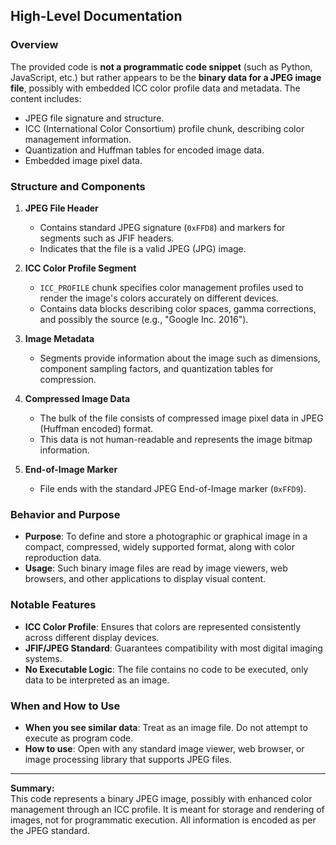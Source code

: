 ## High-Level Documentation

### Overview

The provided code is **not a programmatic code snippet** (such as Python, JavaScript, etc.) but rather appears to be the **binary data for a JPEG image file**, possibly with embedded ICC color profile data and metadata. The content includes:

- JPEG file signature and structure.
- ICC (International Color Consortium) profile chunk, describing color management information.
- Quantization and Huffman tables for encoded image data.
- Embedded image pixel data.

### Structure and Components

1. **JPEG File Header**
    - Contains standard JPEG signature (`0xFFD8`) and markers for segments such as JFIF headers.
    - Indicates that the file is a valid JPEG (JPG) image.

2. **ICC Color Profile Segment**
    - `ICC_PROFILE` chunk specifies color management profiles used to render the image's colors accurately on different devices.
    - Contains data blocks describing color spaces, gamma corrections, and possibly the source (e.g., "Google Inc. 2016").

3. **Image Metadata**
    - Segments provide information about the image such as dimensions, component sampling factors, and quantization tables for compression.

4. **Compressed Image Data**
    - The bulk of the file consists of compressed image pixel data in JPEG (Huffman encoded) format.
    - This data is not human-readable and represents the image bitmap information.

5. **End-of-Image Marker**
    - File ends with the standard JPEG End-of-Image marker (`0xFFD9`).

### Behavior and Purpose

- **Purpose**: To define and store a photographic or graphical image in a compact, compressed, widely supported format, along with color reproduction data.
- **Usage**: Such binary image files are read by image viewers, web browsers, and other applications to display visual content.

### Notable Features

- **ICC Color Profile**: Ensures that colors are represented consistently across different display devices.
- **JFIF/JPEG Standard**: Guarantees compatibility with most digital imaging systems.
- **No Executable Logic**: The file contains no code to be executed, only data to be interpreted as an image.

### When and How to Use

- **When you see similar data**: Treat as an image file. Do not attempt to execute as program code.
- **How to use**: Open with any standard image viewer, web browser, or image processing library that supports JPEG files.

---

**Summary:**  
This code represents a binary JPEG image, possibly with enhanced color management through an ICC profile. It is meant for storage and rendering of images, not for programmatic execution. All information is encoded as per the JPEG standard.